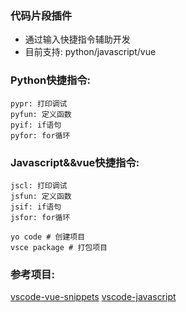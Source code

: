 ### 代码片段插件

- 通过输入快捷指令辅助开发 
- 目前支持: python/javascript/vue 
### Python快捷指令: 
```
pypr: 打印调试
pyfun: 定义函数
pyif: if语句
pyfor: for循环
```
### Javascript&&vue快捷指令: 
```
jscl: 打印调试
jsfun: 定义函数
jsif: if语句
jsfor: for循环
```
```
yo code # 创建项目
vsce package # 打包项目
```
### 参考项目: 
[vscode-vue-snippets](https://github.com/hollowtree/vscode-vue-snippets) 
[vscode-javascript](https://github.com/xabikos/vscode-javascript) 